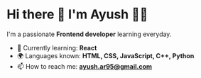 # Hi there 👋 I'm Ayush 👨‍💻

I'm a passionate **Frontend developer** learning everyday.

- 🌱 Currently learning: **React**
- 🌍 Languages known: **HTML, CSS, JavaScript, C++, Python**
- 📫 How to reach me: **ayush.ar95@gmail.com**

